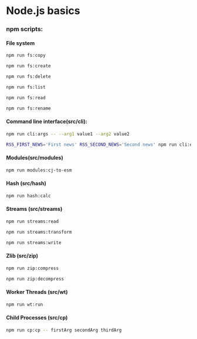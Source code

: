 # Node.js basics

### npm scripts:
#### File system
```bash
npm run fs:copy
```
```bash
npm run fs:create
```
```bash
npm run fs:delete
```
```bash
npm run fs:list
```
```bash
npm run fs:read
```
```bash
npm run fs:rename
```

#### Command line interface(src/cli):
```bash
npm run cli:args -- --arg1 value1 --arg2 value2
```
```bash
RSS_FIRST_NEWS='First news' RSS_SECOND_NEWS='Second news' npm run cli:env
```

#### Modules(src/modules)
```bash
npm run modules:cj-to-esm
```

#### Hash (src/hash)
```bash
npm run hash:calc
```

#### Streams (src/streams)
```bash
npm run streams:read
```
```bash
npm run streams:transform
```
```bash
npm run streams:write
```
#### Zlib (src/zip)
```bash
npm run zip:compress
```
```bash
npm run zip:decompress
```
#### Worker Threads (src/wt)
```bash
npm run wt:run
```

#### Child Processes (src/cp)
```bash
npm run cp:cp -- firstArg secondArg thirdArg
```
